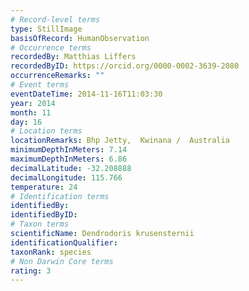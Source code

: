 ```yaml
---
# Record-level terms
type: StillImage
basisOfRecord: HumanObservation
# Occurrence terms
recordedBy: Matthias Liffers
recordedByID: https://orcid.org/0000-0002-3639-2080
occurrenceRemarks: ""
# Event terms
eventDateTime: 2014-11-16T11:03:30
year: 2014
month: 11
day: 16
# Location terms
locationRemarks: Bhp Jetty,  Kwinana /  Australia
minimumDepthInMeters: 7.14
maximumDepthInMeters: 6.86
decimalLatitude: -32.208888
decimalLongitude: 115.766
temperature: 24
# Identification terms
identifiedBy: 
identifiedByID: 
# Taxon terms
scientificName: Dendrodoris krusensternii
identificationQualifier: 
taxonRank: species
# Non Darwin Core terms
rating: 3
---
```

